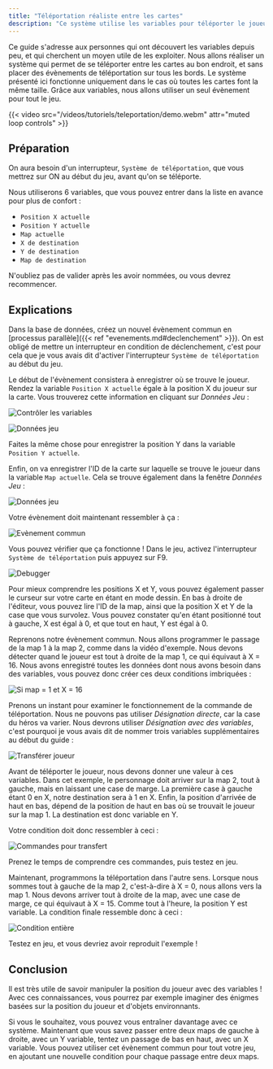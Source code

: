 ```yaml
---
title: "Téléportation réaliste entre les cartes"
description: "Ce système utilise les variables pour téléporter le joueur entre les cartes au bon endroit, en utilisant un seul évènement pour tout le jeu."
---
```


Ce guide s'adresse aux personnes qui ont découvert les variables depuis peu, et qui cherchent un moyen utile de les exploiter. Nous allons réaliser un système qui permet de se téléporter entre les cartes au bon endroit, et sans placer des évènements de téléportation sur tous les bords. Le système présenté ici fonctionne uniquement dans le cas où toutes les cartes font la même taille. Grâce aux variables, nous allons utiliser un seul évènement pour tout le jeu.

{{< video src="/videos/tutoriels/teleportation/demo.webm" attr="muted loop controls" >}}

## Préparation

On aura besoin d'un interrupteur, `Système de téléportation`, que vous mettrez sur ON au début du jeu, avant qu'on se téléporte.

Nous utiliserons 6 variables, que vous pouvez entrer dans la liste en avance pour plus de confort :

- `Position X actuelle`
- `Position Y actuelle`
- `Map actuelle`
- `X de destination`
- `Y de destination`
- `Map de destination`

N'oubliez pas de valider après les avoir nommées, ou vous devrez recommencer.

## Explications

Dans la base de données, créez un nouvel évènement commun en [processus parallèle]({{< ref "evenements.md#declenchement" >}}). On est obligé de mettre un interrupteur en condition de déclenchement, c'est pour cela que je vous avais dit d'activer l'interrupteur `Système de téléportation` au début du jeu.

Le début de l'évènement consistera à enregistrer où se trouve le joueur. Rendez la variable `Position X actuelle` égale à la position X du joueur sur la carte. Vous trouverez cette information en cliquant sur *Données Jeu* :

![Contrôler les variables](/images/tutoriels/teleportation/variables.png)

![Données jeu](/images/tutoriels/teleportation/donneesjeuX.png)

Faites la même chose pour enregistrer la position Y dans la variable `Position Y actuelle`.

Enfin, on va enregistrer l'ID de la carte sur laquelle se trouve le joueur dans la variable `Map actuelle`. Cela se trouve également dans la fenêtre *Données Jeu* :

![Données jeu](/images/tutoriels/teleportation/donneesjeuID.png)

Votre évènement doit maintenant ressembler à ça :

![Evènement commun](/images/tutoriels/teleportation/eventcommun.png)

Vous pouvez vérifier que ça fonctionne ! Dans le jeu, activez l'interrupteur `Système de téléportation` puis appuyez sur F9.

![Debugger](/images/tutoriels/teleportation/F9.png)

Pour mieux comprendre les positions X et Y, vous pouvez également passer le curseur sur votre carte en étant en mode dessin. En bas à droite de l'éditeur, vous pouvez lire l'ID de la map, ainsi que la position X et Y de la case que vous survolez. Vous pouvez constater qu'en étant positionné tout à gauche, X est égal à 0, et que tout en haut, Y est égal à 0.

Reprenons notre évènement commun. Nous allons programmer le passage de la map 1 à la map 2, comme dans la vidéo d'exemple. Nous devons détecter quand le joueur est tout à droite de la map 1, ce qui équivaut à X = 16. Nous avons enregistré toutes les données dont nous avons besoin dans des variables, vous pouvez donc créer ces deux conditions imbriquées :

![Si map = 1 et X = 16](/images/tutoriels/teleportation/conditionsimbriquees.png)

Prenons un instant pour examiner le fonctionnement de la commande de téléportation. Nous ne pouvons pas utiliser *Désignation directe*, car la case du héros va varier. Nous devrons utiliser *Désignation avec des variables*, c'est pourquoi je vous avais dit de nommer trois variables supplémentaires au début du guide :

![Transférer joueur](/images/tutoriels/teleportation/teleportation.png)

Avant de téléporter le joueur, nous devons donner une valeur à ces variables. Dans cet exemple, le personnage doit arriver sur la map 2, tout à gauche, mais en laissant une case de marge. La première case à gauche étant 0 en X, notre destination sera à 1 en X. Enfin, la position d'arrivée de haut en bas, dépend de la position de haut en bas où se trouvait le joueur sur la map 1. La destination est donc variable en Y.

Votre condition doit donc ressembler à ceci :

![Commandes pour transfert](/images/tutoriels/teleportation/partie1.png)

Prenez le temps de comprendre ces commandes, puis testez en jeu.

Maintenant, programmons la téléportation dans l'autre sens. Lorsque nous sommes tout à gauche de la map 2, c'est-à-dire à X = 0, nous allons vers la map 1. Nous devons arriver tout à droite de la map, avec une case de marge, ce qui équivaut à X = 15. Comme tout à l'heure, la position Y est variable. La condition finale ressemble donc à ceci :

![Condition entière](/images/tutoriels/teleportation/partie2.png)

Testez en jeu, et vous devriez avoir reproduit l'exemple !

## Conclusion

Il est très utile de savoir manipuler la position du joueur avec des variables ! Avec ces connaissances, vous pourrez par exemple imaginer des énigmes basées sur la position du joueur et d'objets environnants.

Si vous le souhaitez, vous pouvez vous entraîner davantage avec ce système. Maintenant que vous savez passer entre deux maps de gauche à droite, avec un Y variable, tentez un passage de bas en haut, avec un X variable. Vous pouvez utiliser cet évènement commun pour tout votre jeu, en ajoutant une nouvelle condition pour chaque passage entre deux maps.
